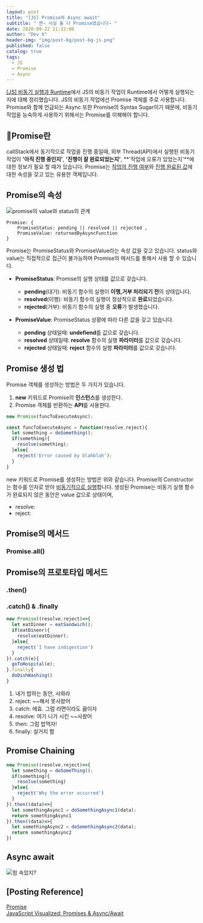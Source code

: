 ```yaml
---
layout: post
title: "[JS] Promise와 Async await"
subtitle: " 짠~ 사실 둘 다 Promise였습니다~ "
date: 2020-09-22 21:22:00
author: "Dev X"
header-img: "img/post-bg/post-bg-js.png"
published: false
catalog: true
tags:
  - JS
  - Promise
  - Async
---
```


[[JS] 비동기 실행과 Runtime](https://dkje.github.io/2020/09/20/AsyncAndEventLoop/)에서 JS의 비동기 작업이 Runtime에서 어떻게 실행되는 지에 대해 정리했습니다. JS의 비동기 작업에선 Promise 객체를 주로 사용합니다. Promise와 함께 언급되는 Async 또한 Promise의 Syntax Sugar이기 때문에, 비동기 작업을 능숙하게 사용하기 위해서는 Promise를 이해해야 합니다.


## 🤝Promise란

callStack에서 동기적으로 작업을 진행 중일때, 외부 Thread(API)에서 실행된 비동기 작업이 **'아직 진행 중인지'**, **'진행이 잘 완료되었는지'**, **'작업에 오류가 있었는지'**에 대한 정보가 필요 할 때가 있습니다. Promise는 <u>작업의 진행 여부</u>와 <u>진행 완료된 값</u>에 대한 속성을 갖고 있는 유용한 객체입니다.

## Promise의 속성

![promise의 value와 status의 관계](https://i.ibb.co/gSN1ypF/2020-09-23-113445.png)

```
Promise: {
    PromiseStatus: pending || resolved || rejected ,
    PromiseValue: returnedByAsyncFunction
}
```

Promise는 PromiseStatus와 PromiseValue라는 속성 값을 갖고 있습니다. status와 value는 직접적으로 접근이 불가능하며 Promise의 메서드를 통해서 사용 할 수 있습니다.

- **PromiseStatus**: Promise의 실행 상태를 값으로 갖습니다.
  - **pending**(대기): 비동기 함수의 실행이 **이행,거부 처리되기 전**의 상태입니다.
  - **resolved**(이행): 비동기 함수의 실행이 정상적으로 **완료**되었습니다.
  - **rejected**(거부): 비동기 함수의 실행 중 **오류**가 발생했습니다.

- **PromiseValue**: PromiseStatus 상황에 따라 다른 값을 갖고 있습니다.
  - **pending** 상태일때:  **undefiend**를 값으로 갖습니다. 
  - **resolved** 상태일때: **resolve** 함수의 실행 **파라미터**를 값으로 갖습니다.
  - **rejected** 상태일때: **reject** 함수의 실행 **파라미터**를 값으로 갖습니다.


## Promise 생성 법

Promise 객체를 생성하는 방법은 두 가지가 있습니다.

1. **new** 키워드로 Promise의 **인스턴스**를 생성한다.
2. Promise 객체를 반환하는 **API**를 사용한다.

```js
new Promise(funcToExecuteAsync);

const funcToExecuteAsync = function(resolve,reject){
  let something = doSomething();
  if(something){
    resolve(something);
  }else{
    reject('Error caused by blahblah');
  }
}

```

new 키워드로 Promise를 생성하는 방법은 위와 같습니다. Promise의 Constructor는 함수를 인자로 받아 <u>비동기적으로 실행</u>합니다. 생성된 Promise는 비동기 실행 함수가 완료되지 않은 동안은 value 값으로 상태이며, 

- resolve:
- reject:


## Promise의 메서드

### Promise.all()

## Promise의 프로토타입 메서드

### .then()

### .catch() & .finally

```js
new Promise((resolve,reject)=>{
  let eatDinner = eatSandwich();
  if(eatDinenr){
    resolve(eatDinner);
  }else{
    reject('I have indigestion')
  }
}).catch(e){
  goToHospital(e);
}.finally{
  doDishWashing()
}
```

1. 내가 밥하는 동안, 사와라
2. reject: ~~해서 못사왔어
3. catch: 에효. 그럼 라면이라도 끓이자
4. resolve: 여기 니가 시킨 ~~사왔어
5. then: 그럼 밥먹자!
6. finally: 설거지 함

## Promise Chaining
```js
new Promise((resolve,reject)=>{
  let something = doSomeThing();
  if(something){
    resolve(something)
  }else{
    reject('Why the error occurred')
  }
}).then((data)=>{
  let somethingAsync1 = doSomethingAsync1(data);
  return somethingAsync1
}).then((data)=>{
  let somethingAsync2 = doSomethingAsync2(data);
  return somethingAsync2
})
```

## Async await

![힝 속았지?](https://i.ibb.co/58SQp72/thumb-asmc-await-promise-chaining-i-think-async-await-was-made-for-61245442.png)


## [Posting Reference]

[Promise](https://developer.mozilla.org/ko/docs/Web/JavaScript/Reference/Global_Objects/Promise)  
[JavaScript Visualized: Promises & Async/Await](https://dev.to/lydiahallie/javascript-visualized-promises-async-await-5gke)
